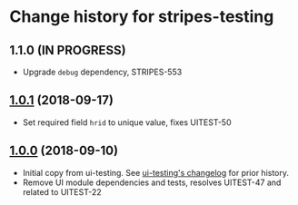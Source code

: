 # Change history for stripes-testing

## 1.1.0 (IN PROGRESS)
* Upgrade `debug` dependency, STRIPES-553

## [1.0.1](https://github.com/folio-org/stripes-testing/tree/v1.0.1) (2018-09-17)
* Set required field `hrid` to unique value, fixes UITEST-50

## [1.0.0](https://github.com/folio-org/stripes-testing/tree/v1.0.0) (2018-09-10)
* Initial copy from ui-testing.  See [ui-testing's changelog](https://github.com/folio-org/ui-testing/blob/2a604a6698f6e0d32e68ed8e566c7bfbefa75e92/CHANGELOG.md) for prior history.
* Remove UI module dependencies and tests, resolves UITEST-47 and related to UITEST-22
